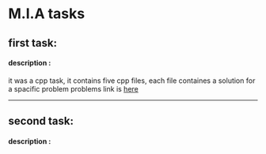 # M.I.A tasks


## first task:
#### description :
it was a cpp task, it contains five cpp files, 
each file containes a solution for a spacific problem
problems link is [here](https://www.hackerrank.com/contests/mia-robotics-task1/challenges)

---

## second task:
#### description :

